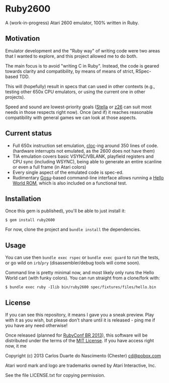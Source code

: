 # Ruby2600

A (work-in-progress) Atari 2600 emulator, 100% written in Ruby.

## Motivation

Emulator development and the "Ruby way" of writing code were two areas that I wanted to explore, and this project allowed me to do both.

The main focus is to avoid "writing C in Ruby". Instead, the code is geared towards clarity and compatibility, by means of means of strict, RSpec-based TDD.

This will (hopefully) result in specs that can  used in other contexts (e.g., testing other 650x CPU emulators, or using the current one in other projects).

Speed and sound are lowest-priority goals ([Stella](http://stella.sourceforge.net/) or [z26](http://www.whimsey.com/z26/) can suit most needs in those respects right now). Once (and if) it reaches reasonable compatibility with general games we can look at those aspects.

## Current status

- Full 650x instruction set emulation, [cloc](http://cloc.sourceforge.net/)-ing around 350 lines of code. (hardware interrupts not emulated, as the 2600 does not have them)
- TIA emulation covers basic VSYNC/VBLANK, playfield registers and CPU sync (including WSYNC), being able to generate an entire scanline or even a full frame (in Atari colors)
- Every single aspect of the emulated code is spec-ed.
- Rudimentary [Gosu](http://www.libgosu.org/)-based command-line interface allows running a [Hello World ROM](http://pastebin.com/abBRfUjd), which is also included on a functional test.

## Installation

Once this gem is published), you'll be able to just install it:

    $ gem install ruby2600

For now, clone the project and `bundle install` the dependencies.

## Usage

You can use then `bundle exec rspec` or `bundle exec guard` to run the tests, or go wild on `irb`/`pry` (disassembler/debug tools will come soon).

Command line is pretty minimal now, and most likely only runs the Hello World cart (with funky colors). You can run straight from a clone/fork with:

    $ bundle exec ruby -Ilib bin/ruby2600 spec/fixtures/files/hello.bin

## License

If you can see this repository, it means I gave you a sneak preview. Play with it as you wish, but please don't share until it is released - ping me if you have any need otherwise!

Once released (planned for [RubyConf BR 2013](http://cfp.rubyconf.com.br/)), this software will be distributed under the terms of the [MIT License](http://opensource.org/licenses/MIT). If you have access right now, it me

Copyright (c) 2013 Carlos Duarte do Nascimento (Chester) <cd@pobox.com>

Atari word mark and logo are trademarks owned by Atari Interactive, Inc.

See the file LICENSE.txt for copying permission.
